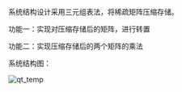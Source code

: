 系统结构设计采用三元组表法，将稀疏矩阵压缩存储。

功能一：实现对压缩存储后的矩阵，进行转置

功能二：实现压缩存储后的两个矩阵的乘法

系统结构图：

![qt_temp](file:///C:/Users/lenovo/AppData/Local/Temp/msohtmlclip1/01/clip_image002.gif)